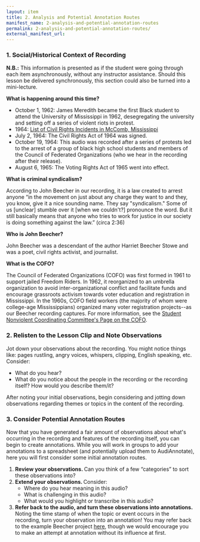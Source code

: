 ```yaml
---
layout: item
title: 2. Analysis and Potential Annotation Routes
manifest_name: 2-analysis-and-potential-annotation-routes
permalink: 2-analysis-and-potential-annotation-routes/
external_manifest_url: 
---
```

<!-- Add an essay or interpretive material below this line,
using HTML or markdown.  Do not modify this file above this line -->
### 1. Social/Historical Context of Recording 
<strong>N.B.:</strong> This information is presented as if the student were going through each item asynchronously, without any instructor assistance. Should this lesson be delivered synchronously, this section could also be turned into a mini-lecture.

<strong> What is happening around this time? </strong>
- October 1, 1962: James Meredith became the first Black student to attend the University of Mississippi in 1962, desegregating the university and setting off a series of violent riots in protest.
- 1964: [List of Civil Rights Incidents in McComb, Mississippi](https://www.crmvet.org/info/mccomb1964.pdf)
- July 2, 1964: The Civil Rights Act of 1964 was signed.
- October 19, 1964: This audio was recorded after a series of protests led to the arrest of a group of black high school students and members of the Council of Federated Organizations (who we hear in the recording after their release).
- August 6, 1965: The Voting Rights Act of 1965 went into effect.


<strong> What is criminal syndicalism?</strong>

According to John Beecher in our recording, it is a law created to arrest anyone “in the movement on just about any charge they want to and they, you know, give it a nice sounding name. They say "syndicalism." Some of us \[unclear] stumble over it \[when we couldn't?] pronounce the word. But it still basically means that anyone who tries to work for justice in our society is doing something against the law.” (circa 2:36)

<strong> Who is John Beecher?</strong> 

John Beecher was a descendant of the author Harriet Beecher Stowe and was a poet, civil rights activist, and journalist.

<strong> What is the COFO? </strong>

The Council of Federated Organizations (COFO) was first formed in 1961 to support jailed Freedom Riders. In 1962, it reorganized to an umbrella organization to avoid inter-organizational conflict and facilitate funds and encourage grassroots activism towards voter education and registration in Mississippi. In the 1960s, COFO field workers (the majority of whom were college-age Mississippians) organized many voter registration projects--as our Beecher recording captures. For more information, see the [Student Nonviolent Coordinating Committee's Page on the COFO](https://snccdigital.org/inside-sncc/alliances-relationships/cofo/).


### 2. Relisten to the Lesson Clip and Note Observations

Jot down your observations about the recording. You might notice things like: pages rustling, angry voices, whispers, clipping, English speaking, etc. Consider:
- What do you hear?
- What do you notice about the people in the recording or the recording itself? How would you describe them/it? 

After noting your initial observations, begin considering and jotting down observations regarding themes or topics in the content of the recording.


### 3. Consider Potential Annotation Routes
Now that you have generated a fair amount of observations about what's occurring in the recording and features of the recording itself, you can begin to create annotations. While you will work in groups to add your annotations to a spreadsheet (and potentially upload them to AudiAnnotate), here you will first consider some initial annotation routes.

1. <strong> Review your observations. </strong> Can you think of a few “categories” to sort these observations into?
2. <strong> Extend your observations. </strong> Consider:
   - Where do you hear meaning in this audio?
   - What is challenging in this audio?
   - What would you highlight or transcribe in this audio?
3. <strong> Refer back to the audio, and turn these observations into annotations. </strong> Noting the time stamp of when the topic or event occurs in the recording, turn your observation into an annotation! You may refer back to the example Beecher project [here](https://kywark.github.io/beecher-syndicalism/beecher-criminal-syndicalism-case-mccomb-mississippi-side-1-/#?c=&m=&s=&cv=), though we would encourage you to make an attempt at annotation without its influence at first.
